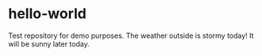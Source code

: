 # hello-world
Test repository for demo purposes.
The weather outside is stormy today!
It will be sunny later today.
